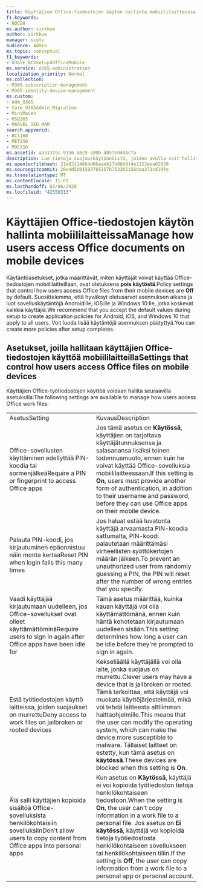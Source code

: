 ```yaml
---
title: Käyttäjien Office-tiedostojen käytön hallinta mobiililaitteissa
f1.keywords:
- NOCSH
ms.author: sirkkuw
author: sirkkuw
manager: scotv
audience: Admin
ms.topic: conceptual
f1_keywords:
- O365E_BCSSetup4OfficeMobile
ms.service: o365-administration
localization_priority: Normal
ms.collection:
- M365-subscription-management
- M365-identity-device-management
ms.custom:
- Adm_O365
- Core_O365Admin_Migration
- MiniMaven
- MSB365
- MARVEL_SEO_MAR
search.appverid:
- BCS160
- MET150
- MOE150
ms.assetid: aa31319c-9196-48c9-a90b-4057e0494c7a
description: Lue tietoja suojauskäytännöistä, joiden avulla voit hallita sitä, miten käyttäjät voivat käyttää Office-sovelluksia ja työtiedostoja mobiililaitteista.
ms.openlocfilehash: 21e83114664d06aaeb27b08d9f4e2153eea02030
ms.sourcegitcommit: 26e4d5091583765257b7533b5156daa373cd19fe
ms.translationtype: MT
ms.contentlocale: fi-FI
ms.lasthandoff: 03/06/2020
ms.locfileid: "42550313"
---
```

# <a name="manage-how-users-access-office-documents-on-mobile-devices"></a><span data-ttu-id="c6377-103">Käyttäjien Office-tiedostojen käytön hallinta mobiililaitteissa</span><span class="sxs-lookup"><span data-stu-id="c6377-103">Manage how users access Office documents on mobile devices</span></span>

 <span data-ttu-id="c6377-104">Käytäntöasetukset, jotka määrittävät, miten käyttäjät voivat käyttää Office-tiedostojen mobiililaitteillaan, ovat oletuksena **pois käytöstä**.</span><span class="sxs-lookup"><span data-stu-id="c6377-104">Policy settings that control how users access Office files from their mobile devices are **Off** by default.</span></span> <span data-ttu-id="c6377-105">Suosittelemme, että hyväksyt oletusarvot asennuksen aikana ja luot sovelluskäytäntöjä Androidille, iOS:lle ja Windows 10:lle, jotka koskevat kaikkia käyttäjiä.</span><span class="sxs-lookup"><span data-stu-id="c6377-105">We recommend that you accept the default values during setup to create application policies for Android, iOS, and Windows 10 that apply to all users.</span></span> <span data-ttu-id="c6377-106">Voit luoda lisää käytäntöjä asennuksen päätyttyä.</span><span class="sxs-lookup"><span data-stu-id="c6377-106">You can create more policies after setup completes.</span></span> 
  
## <a name="settings-that-control-how-users-access-office-files-on-mobile-devices"></a><span data-ttu-id="c6377-107">Asetukset, joilla hallitaan käyttäjien Office-tiedostojen käyttöä mobiililaitteilla</span><span class="sxs-lookup"><span data-stu-id="c6377-107">Settings that control how users access Office files on mobile devices</span></span>

<span data-ttu-id="c6377-108">Käyttäjien Office-työtiedostojen käyttöä voidaan hallita seuraavilla asetuksilla:</span><span class="sxs-lookup"><span data-stu-id="c6377-108">The following settings are available to manage how users access Office work files:</span></span>
  
|||
|:-----|:-----|
|<span data-ttu-id="c6377-109">Asetus</span><span class="sxs-lookup"><span data-stu-id="c6377-109">Setting</span></span>  <br/> |<span data-ttu-id="c6377-110">Kuvaus</span><span class="sxs-lookup"><span data-stu-id="c6377-110">Description</span></span>  <br/> |
|<span data-ttu-id="c6377-111">Office-sovellusten käyttäminen edellyttää PIN-koodia tai sormenjälkeä</span><span class="sxs-lookup"><span data-stu-id="c6377-111">Require a PIN or fingerprint to access Office apps</span></span>  <br/> |<span data-ttu-id="c6377-112">Jos tämä asetus on **Käytössä**, käyttäjien on tarjottava käyttäjätunnuksensa ja salasanansa lisäksi toinen todennusmuoto, ennen kuin he voivat käyttää Office-sovelluksia mobiililaitteessaan.</span><span class="sxs-lookup"><span data-stu-id="c6377-112">If this setting is **On**, users must provide another form of authentication, in addition to their username and password, before they can use Office apps on their mobile device.</span></span>  <br/> |
|<span data-ttu-id="c6377-113">Palauta PIN-koodi, jos kirjautuminen epäonnistuu näin monta kertaa</span><span class="sxs-lookup"><span data-stu-id="c6377-113">Reset PIN when login fails this many times</span></span>  <br/> |<span data-ttu-id="c6377-114">Jos haluat estää luvatonta käyttäjä arvaamasta PIN-koodia sattumalta, PIN-koodi palautetaan määrittämäsi virheellisten syöttökertojen määrän jälkeen.</span><span class="sxs-lookup"><span data-stu-id="c6377-114">To prevent an unauthorized user from randomly guessing a PIN, the PIN will reset after the number of wrong entries that you specify.</span></span>  <br/> |
|<span data-ttu-id="c6377-115">Vaadi käyttäjää kirjautumaan uudelleen, jos Office-sovellukset ovat olleet käyttämättöminä</span><span class="sxs-lookup"><span data-stu-id="c6377-115">Require users to sign in again after Office apps have been idle for</span></span>  <br/> |<span data-ttu-id="c6377-116">Tämä asetus määrittää, kuinka kauan käyttäjä voi olla käyttämättömänä, ennen kuin häntä kehotetaan kirjautumaan uudelleen sisään.</span><span class="sxs-lookup"><span data-stu-id="c6377-116">This setting determines how long a user can be idle before they're prompted to sign in again.</span></span>  <br/> |
|<span data-ttu-id="c6377-117">Estä työtiedostojen käyttö laitteissa, joiden suojaukset on murrettu</span><span class="sxs-lookup"><span data-stu-id="c6377-117">Deny access to work files on jailbroken or rooted devices</span></span>  <br/> |<span data-ttu-id="c6377-118">Kekseliäällä käyttäjällä voi olla laite, jonka suojaus on murrettu.</span><span class="sxs-lookup"><span data-stu-id="c6377-118">Clever users may have a device that is jailbroken or rooted.</span></span> <span data-ttu-id="c6377-119">Tämä tarkoittaa, että käyttäjä voi muokata käyttöjärjestelmää, mikä voi tehdä laitteesta alttiimman haittaohjelmille.</span><span class="sxs-lookup"><span data-stu-id="c6377-119">This means that the user can modify the operating system, which can make the device more susceptible to malware.</span></span> <span data-ttu-id="c6377-120">Tällaiset laitteet on estetty, kun tämä asetus on **käytössä**.</span><span class="sxs-lookup"><span data-stu-id="c6377-120">These devices are blocked when this setting is **On**.</span></span>  <br/> |
|<span data-ttu-id="c6377-121">Älä salli käyttäjien kopioida sisältöä Office-sovelluksista henkilökohtaisiin sovelluksiin</span><span class="sxs-lookup"><span data-stu-id="c6377-121">Don't allow users to copy content from Office apps into personal apps</span></span>  <br/> |<span data-ttu-id="c6377-122">Kun asetus on **Käytössä**, käyttäjä ei voi kopioida työtiedoston tietoja henkilökohtaiseen tiedostoon.</span><span class="sxs-lookup"><span data-stu-id="c6377-122">When the setting is **On**, the user can't copy information in a work file to a personal file.</span></span> <span data-ttu-id="c6377-123">Jos asetus on **Ei käytössä**, käyttäjä voi kopioida tietoja työtiedostosta henkilökohtaiseen sovellukseen tai henkilökohtaiseen tiliin.</span><span class="sxs-lookup"><span data-stu-id="c6377-123">If the setting is **Off**, the user can copy information from a work file to a personal app or personal account.</span></span>  <br/> |
   

